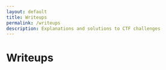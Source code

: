 ```yaml
---
layout: default
title: Writeups
permalink: /writeups
description: Explanations and solutions to CTF challenges
---
```


# Writeups


